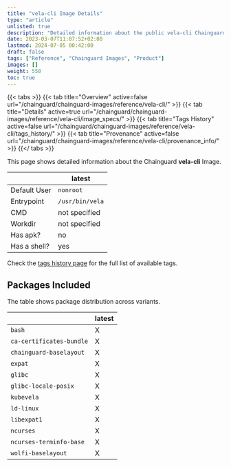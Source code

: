 ```yaml
---
title: "vela-cli Image Details"
type: "article"
unlisted: true
description: "Detailed information about the public vela-cli Chainguard Image."
date: 2023-03-07T11:07:52+02:00
lastmod: 2024-07-05 00:42:00
draft: false
tags: ["Reference", "Chainguard Images", "Product"]
images: []
weight: 550
toc: true
---
```


{{< tabs >}}
{{< tab title="Overview" active=false url="/chainguard/chainguard-images/reference/vela-cli/" >}}
{{< tab title="Details" active=true url="/chainguard/chainguard-images/reference/vela-cli/image_specs/" >}}
{{< tab title="Tags History" active=false url="/chainguard/chainguard-images/reference/vela-cli/tags_history/" >}}
{{< tab title="Provenance" active=false url="/chainguard/chainguard-images/reference/vela-cli/provenance_info/" >}}
{{</ tabs >}}

This page shows detailed information about the Chainguard **vela-cli** Image.

|              | latest          |
|--------------|-----------------|
| Default User | `nonroot`       |
| Entrypoint   | `/usr/bin/vela` |
| CMD          | not specified   |
| Workdir      | not specified   |
| Has apk?     | no              |
| Has a shell? | yes             |

Check the [tags history page](/chainguard/chainguard-images/reference/vela-cli/tags_history/) for the full list of available tags.

## Packages Included
The table shows package distribution across variants.

|                          | latest |
|--------------------------|--------|
| `bash`                   | X      |
| `ca-certificates-bundle` | X      |
| `chainguard-baselayout`  | X      |
| `expat`                  | X      |
| `glibc`                  | X      |
| `glibc-locale-posix`     | X      |
| `kubevela`               | X      |
| `ld-linux`               | X      |
| `libexpat1`              | X      |
| `ncurses`                | X      |
| `ncurses-terminfo-base`  | X      |
| `wolfi-baselayout`       | X      |

